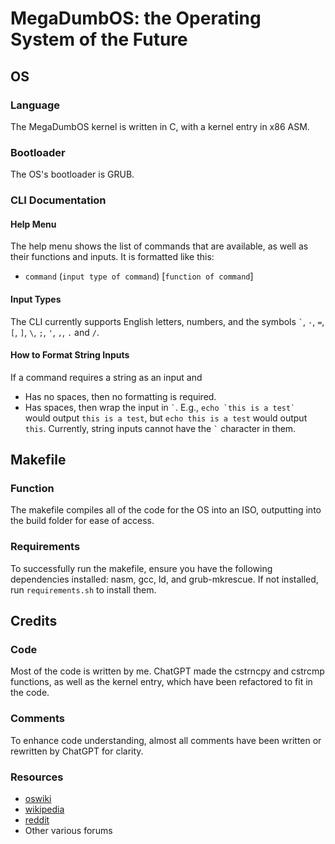 # MegaDumbOS: the Operating System of the Future

## OS

### Language
The MegaDumbOS kernel is written in C, with a kernel entry in x86 ASM.

### Bootloader
The OS's bootloader is GRUB.

### CLI Documentation

#### Help Menu
The help menu shows the list of commands that are available, as well as their functions and inputs. It is formatted like this:
* `command` (`input type of command`) [`function of command`]

#### Input Types
The CLI currently supports English letters, numbers, and the symbols `` ` ``, `-`, `=`, `[`, `]`, `\`, `;`, `'`, `,`, `.` and `/`.

#### How to Format String Inputs
If a command requires a string as an input and
* Has no spaces, then no formatting is required.
* Has spaces, then wrap the input in `` ` ``. E.g., ``echo `this is a test` `` would output `this is a test`, but `echo this is a test` would output `this`.
Currently, string inputs cannot have the `` ` `` character in them.

## Makefile

### Function
The makefile compiles all of the code for the OS into an ISO, outputting into the build folder for ease of access.

### Requirements
To successfully run the makefile, ensure you have the following dependencies installed: nasm, gcc, ld, and grub-mkrescue. If not installed, run `requirements.sh` to install them.

## Credits

### Code
Most of the code is written by me. ChatGPT made the cstrncpy and cstrcmp functions, as well as the kernel entry, which have been refactored to fit in the code.

### Comments
To enhance code understanding, almost all comments have been written or rewritten by ChatGPT for clarity.

### Resources
* [oswiki](https://wiki.osdev.org)
* [wikipedia](https://www.wikipedia.org/)
* [reddit](https://www.reddit.com/)
* Other various forums
